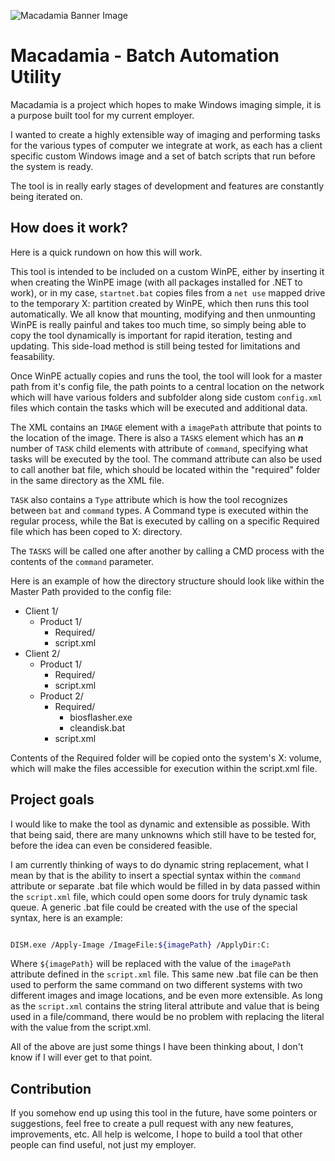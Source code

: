 
![Macadamia Banner Image](https://github.com/Maciox55/WinPEImager/blob/master/Images/Macadamia%20Banner.png)

# Macadamia - Batch Automation Utility

Macadamia is a project which hopes to make Windows imaging simple, it is a purpose built tool for my current employer.

  

I wanted to create a highly extensible way of imaging and performing tasks for the various types of computer we integrate at work, as each has a client specific custom Windows image and a set of batch scripts that run before the system is ready.

  

The tool is in really early stages of development and features are constantly being iterated on.

  

## How does it work?

  
  

Here is a quick rundown on how this will work.

  

This tool is intended to be included on a custom WinPE, either by inserting it when creating the WinPE image (with all packages installed for .NET to work), or in my case, `startnet.bat` copies files from a `net use` mapped drive to the temporary X: partition created by WinPE, which then runs this tool automatically. We all know that mounting, modifying and then unmounting WinPE is really painful and takes too much time, so simply being able to copy the tool dynamically is important for rapid iteration, testing and updating. This side-load method is still being tested for limitations and feasability.

  

Once WinPE actually copies and runs the tool, the tool will look for a master path from it's config file, the path points to a central location on the network which will have various folders and subfolder along side custom `config.xml` files which contain the tasks which will be executed and additional data.

  

The XML contains an `IMAGE` element with a `imagePath` attribute that points to the location of the image. There is also a `TASKS` element which has an ***n*** number of `TASK` child elements with attribute of `command`, specifying what tasks will be executed by the tool. The command attribute can also be used to call another bat file, which should be located within the "required" folder in the same directory as the XML file.

  

`TASK` also contains a `Type` attribute which is how the tool recognizes between `bat` and `command` types. A Command type is executed within the regular process, while the Bat is executed by calling on a specific Required file which has been coped to X: directory.

  

The `TASKS` will be called one after another by calling a CMD process with the contents of the `command` parameter.

  

Here is an example of how the directory structure should look like within the Master Path provided to the config file:

* Client 1/
	* Product 1/
		* Required/
		* script.xml
* Client 2/
	* Product 1/
		* Required/
		* script.xml
	* Product 2/
		* Required/
			* biosflasher.exe
			* cleandisk.bat
		* script.xml

  

Contents of the Required folder will be copied onto the system's X: volume, which will make the files accessible for execution within the script.xml file.

  

## Project goals

  

I would like to make the tool as dynamic and extensible as possible. With that being said, there are many unknowns which still have to be tested for, before the idea can even be considered feasible.

  

I am currently thinking of ways to do dynamic string replacement, what I mean by that is the ability to insert a spectial syntax within the `command` attribute or separate .bat file which would be filled in by data passed within the `script.xml` file, which could open some doors for truly dynamic task queue. A generic .bat file could be created with the use of the special syntax, here is an example:

```bash

DISM.exe /Apply-Image /ImageFile:${imagePath} /ApplyDir:C:

```

Where `${imagePath}` will be replaced with the value of the `imagePath` attribute defined in the `script.xml` file. This same new .bat file can be then used to perform the same command on two different systems with two different images and image locations, and be even more extensible. As long as the `script.xml` contains the string literal attribute and value that is being used in a file/command, there would be no problem with replacing the literal with the value from the script.xml.

  

All of the above are just some things I have been thinking about, I don't know if I will ever get to that point.

  

## Contribution

If you somehow end up using this tool in the future, have some pointers or suggestions, feel free to create a pull request with any new features, improvements, etc. All help is welcome, I hope to build a tool that other people can find useful, not just my employer.
